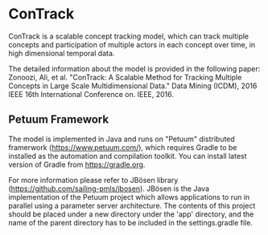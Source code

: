 # ConTrack
ConTrack is a scalable concept tracking model, which can track multiple concepts and participation of multiple actors in each concept over time, in high dimensional temporal data. 

The detailed information about the model is provided in the following paper:
Zonoozi, Ali, et al. "ConTrack: A Scalable Method for Tracking Multiple Concepts in Large Scale Multidimensional Data." Data Mining (ICDM), 2016 IEEE 16th International Conference on. IEEE, 2016.

 
 ## Petuum Framework
The model is implemented in Java and runs on "Petuum" distributed framerwork (https://www.petuum.com/), which requires Gradle to be installed as the automation and compilation toolkit. You can install latest version of Gradle from https://gradle.org.

For more information please refer to JBösen library (https://github.com/sailing-pmls/jbosen). JBösen is the Java implementation of the Petuum project which allows applications to run in parallel using a parameter server architecture. The contents of this project should be placed under a new directory under the 'app' directory, and the name of the parent directory has to be included in the settings.gradle file.

